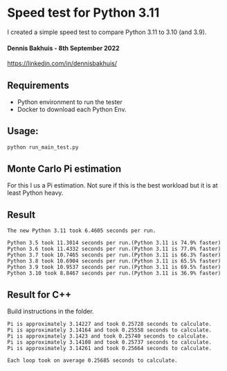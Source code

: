 # Speed test for Python 3.11
I created a simple speed test to compare Python 3.11 to 3.10 (and 3.9).

#### Dennis Bakhuis - 8th September 2022
https://linkedin.com/in/dennisbakhuis/

## Requirements
- Python environment to run the tester
- Docker to download each Python Env.

## Usage:
```bash
python run_main_test.py
```

## Monte Carlo Pi estimation
For this I us a Pi estimation. Not sure if this is the best workload but it is at least Python heavy.

## Result
```stdout
The new Python 3.11 took 6.4605 seconds per run.

Python 3.5 took 11.3014 seconds per run.(Python 3.11 is 74.9% faster)
Python 3.6 took 11.4332 seconds per run.(Python 3.11 is 77.0% faster)
Python 3.7 took 10.7465 seconds per run.(Python 3.11 is 66.3% faster)
Python 3.8 took 10.6904 seconds per run.(Python 3.11 is 65.5% faster)
Python 3.9 took 10.9537 seconds per run.(Python 3.11 is 69.5% faster)
Python 3.10 took 8.8467 seconds per run.(Python 3.11 is 36.9% faster)
```

## Result for C++
Build instructions in the folder.
```stdout
Pi is approximately 3.14227 and took 0.25728 seconds to calculate.
Pi is approximately 3.14164 and took 0.25558 seconds to calculate.
Pi is approximately 3.1423 and took 0.25740 seconds to calculate.
Pi is approximately 3.14108 and took 0.25737 seconds to calculate.
Pi is approximately 3.14261 and took 0.25664 seconds to calculate.

Each loop took on average 0.25685 seconds to calculate.
```

